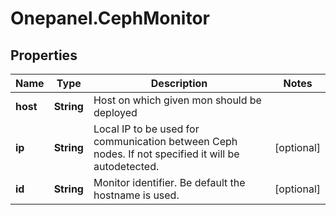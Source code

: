 # Onepanel.CephMonitor

## Properties
Name | Type | Description | Notes
------------ | ------------- | ------------- | -------------
**host** | **String** | Host on which given mon should be deployed | 
**ip** | **String** | Local IP to be used for communication between Ceph nodes. If not specified it will be autodetected. | [optional] 
**id** | **String** | Monitor identifier. Be default the hostname is used. | [optional] 


